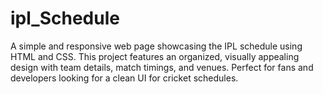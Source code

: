 # ipl_Schedule
A simple and responsive web page showcasing the IPL schedule using HTML and CSS. This project features an organized, visually appealing design with team details, match timings, and venues. Perfect for fans and developers looking for a clean UI for cricket schedules.
